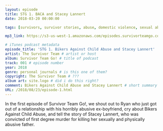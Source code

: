 ```yaml
---
layout: episode
title: STG 1. BACA and Stacey Lannert
date: 2018-03-20 00:00:00

tags: [survivors, survivor stories, abuse, domestic violence, sexual abuse, child abuse, child sexual abuse, bikers against child abuse, stacey lannert]

mp3_link: https://s3-us-west-1.amazonaws.com/episodes.survivorteamgo.com/STG+1+BACA+and+Stacey+Lannert.mp3

# iTunes podcast metadata
episode_title: 'STG 1. Bikers Against Child Abuse and Stacey Lannert'
artist: The Survivor Team # artist or host
album: Survivor Team Go! # title of podcast
track: 001 # episode number
year: 2018
genre: personal journals # is this one of them?
copyright: The Survivor Team # ???
album art: site.logo # did i do this right?
comment: Bikers Against Child Abuse and Stacey Lannert # short summary
URL: /2018/08/23/episode-1.html
---
```


In the first episode of Survivor Team Go!, we shout out to Ryan who just got out of a relationship with his horribly abusive ex-boyfriend, cry about Bikers Against Child Abuse, and tell the story of Stacey Lannert, who was convicted of first degree murder for killing her sexually and physically abusive father.